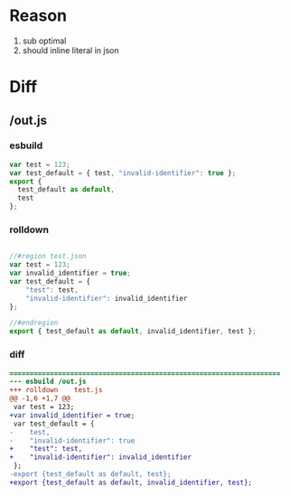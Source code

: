 # Reason
1. sub optimal
2. should inline literal in json
# Diff
## /out.js
### esbuild
```js
var test = 123;
var test_default = { test, "invalid-identifier": true };
export {
  test_default as default,
  test
};
```
### rolldown
```js

//#region test.json
var test = 123;
var invalid_identifier = true;
var test_default = {
	"test": test,
	"invalid-identifier": invalid_identifier
};

//#endregion
export { test_default as default, invalid_identifier, test };
```
### diff
```diff
===================================================================
--- esbuild	/out.js
+++ rolldown	test.js
@@ -1,6 +1,7 @@
 var test = 123;
+var invalid_identifier = true;
 var test_default = {
-    test,
-    "invalid-identifier": true
+    "test": test,
+    "invalid-identifier": invalid_identifier
 };
-export {test_default as default, test};
+export {test_default as default, invalid_identifier, test};

```